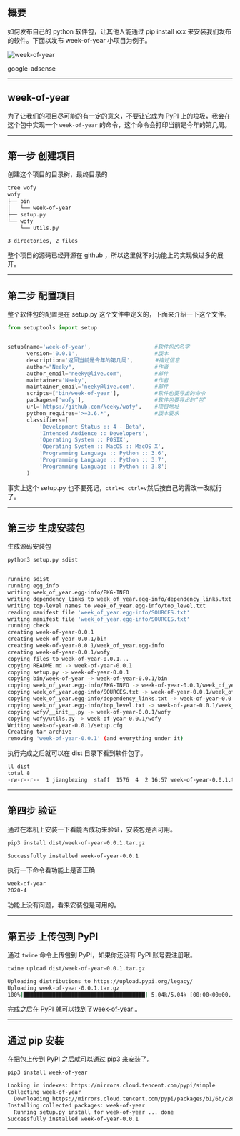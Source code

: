 ## 概要
如何发布自己的 python 软件包，让其他人能通过 pip install xxx 来安装我们发布的软件。下面以发布 week-of-year 小项目为例子。

![week-of-year](static/2020-14/week-of-year.png)

google-adsense

---

## week-of-year
为了让我们的项目尽可能的有一定的意义，不要让它成为 PyPI 上的垃圾，我会在这个包中实现一个 `week-of-year` 的命令，这个命令会打印当前是今年的第几周。

---

## 第一步 创建项目
创建这个项目的目录树，最终目录的
```bash
tree wofy
wofy
├── bin
│   └── week-of-year
├── setup.py
└── wofy
    └── utils.py

3 directories, 2 files

```
整个项目的源码已经开源在 github ，所以这里就不对功能上的实现做过多的展开。

---


## 第二步 配置项目
整个软件包的配置是在 setup.py 这个文件中定义的，下面来介绍一下这个文件。
```python
from setuptools import setup


setup(name='week-of-year',                    #软件包的名字
      version='0.0.1',                        #版本
      description='返回当前是今年的第几周',       #描述信息
      author="Neeky",                         #作者
      author_email="neeky@live.com",          #邮件
      maintainer='Neeky',                     #作者
      maintainer_email='neeky@live.com',      #邮件
      scripts=['bin/week-of-year'],           #软件也要导出的命令
      packages=['wofy'],                      #软件包要导出的“包”
      url='https://github.com/Neeky/wofy',    #项目地址
      python_requires='>=3.6.*',              #版本要求
      classifiers=[
          'Development Status :: 4 - Beta',
          'Intended Audience :: Developers',
          'Operating System :: POSIX',
          'Operating System :: MacOS :: MacOS X',
          'Programming Language :: Python :: 3.6',
          'Programming Language :: Python :: 3.7',
          'Programming Language :: Python :: 3.8']
      )
```
事实上这个 setup.py 也不要死记，`ctrl+c ctrl+v`然后按自己的需改一改就行了。

---

## 第三步 生成安装包
生成源码安装包
```bash
python3 setup.py sdist


running sdist
running egg_info
writing week_of_year.egg-info/PKG-INFO
writing dependency_links to week_of_year.egg-info/dependency_links.txt
writing top-level names to week_of_year.egg-info/top_level.txt
reading manifest file 'week_of_year.egg-info/SOURCES.txt'
writing manifest file 'week_of_year.egg-info/SOURCES.txt'
running check
creating week-of-year-0.0.1
creating week-of-year-0.0.1/bin
creating week-of-year-0.0.1/week_of_year.egg-info
creating week-of-year-0.0.1/wofy
copying files to week-of-year-0.0.1...
copying README.md -> week-of-year-0.0.1
copying setup.py -> week-of-year-0.0.1
copying bin/week-of-year -> week-of-year-0.0.1/bin
copying week_of_year.egg-info/PKG-INFO -> week-of-year-0.0.1/week_of_year.egg-info
copying week_of_year.egg-info/SOURCES.txt -> week-of-year-0.0.1/week_of_year.egg-info
copying week_of_year.egg-info/dependency_links.txt -> week-of-year-0.0.1/week_of_year.egg-info
copying week_of_year.egg-info/top_level.txt -> week-of-year-0.0.1/week_of_year.egg-info
copying wofy/__init__.py -> week-of-year-0.0.1/wofy
copying wofy/utils.py -> week-of-year-0.0.1/wofy
Writing week-of-year-0.0.1/setup.cfg
Creating tar archive
removing 'week-of-year-0.0.1' (and everything under it)
```
执行完成之后就可以在 dist 目录下看到软件包了。
```bash
ll dist
total 8
-rw-r--r--  1 jianglexing  staff  1576  4  2 16:57 week-of-year-0.0.1.tar.gz
```

---

## 第四步 验证
通过在本机上安装一下看能否成功来验证，安装包是否可用。
```bash
pip3 install dist/week-of-year-0.0.1.tar.gz

Successfully installed week-of-year-0.0.1
```
执行一下命令看功能上是否正确
```bash
week-of-year 
2020-4
```
功能上没有问题，看来安装包是可用的。

---

## 第五步 上传包到 PyPI
通过 `twine` 命令上传包到 PyPI，如果你还没有 PyPI 账号要注册哦。
```bash
twine upload dist/week-of-year-0.0.1.tar.gz 

Uploading distributions to https://upload.pypi.org/legacy/
Uploading week-of-year-0.0.1.tar.gz
100%|██████████████████████████████████████| 5.04k/5.04k [00:00<00:00, 5.54kB/s]
```
完成之后在 PyPI 就可以找到了[week-of-year](https://pypi.org/project/week-of-year/) 。

---

## 通过 pip 安装
在把包上传到 PyPI 之后就可以通过 pip3 来安装了。
```bash
pip3 install week-of-year

Looking in indexes: https://mirrors.cloud.tencent.com/pypi/simple
Collecting week-of-year
  Downloading https://mirrors.cloud.tencent.com/pypi/packages/b1/6b/c28daf613e3b2de4c64f45428da521bcfd8652e0a95f4e0b77a272275986/week-of-year-0.0.1.tar.gz
Installing collected packages: week-of-year
  Running setup.py install for week-of-year ... done
Successfully installed week-of-year-0.0.1
```

---









